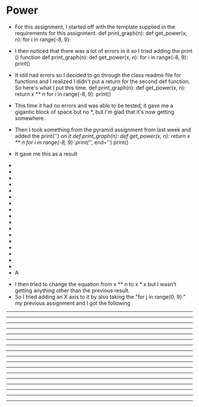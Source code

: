 # Power
- For this assignment, I started off with the template supplied in the requirements for this assignment.
  def print_graph(n):
  def get_power(x, n):
  for i in range(-8, 9):

- I then noticed that there was a lot of errors in it so I tried adding the print () function
  def print_graph(n):
  def get_power(x, n):
  for i in range(-8, 9):
  print()
- It still had errors so I decided to go through the class readme file for functions and I realized I didn't put a return for the second def function. So here's what I put this time.
def print_graph(n):
    def get_power(x, n):
        return x ** n
for i in range(-8, 9):
    print()
- This time it had no errors and was able to be tested, it gave me a gigantic block of space but no *, but I'm glad that it's now getting somewhere.
- Then I took something from the pyramid assignment from last week and added the print('*') on it
def print_graph(n):
    def get_power(x, n):
        return x ** n
for i in range(-8, 9):
    print('*', end='')
    print()
- It gave me this as a result
*
*
*
*
*
*
*
*
*
*
*
*
*
*
*
*
*
* A
- I then tried to change the equation from x ** n to x * x but I wasn't getting anything other than the previous result.
- So I tried adding an X axis to it by also taking the "for j in range(0, 9):" my previous assignment and I got the following
*********
*********
*********
*********
*********
*********
*********
*********
*********
*********
*********
*********
*********
*********
*********
*********
*********
